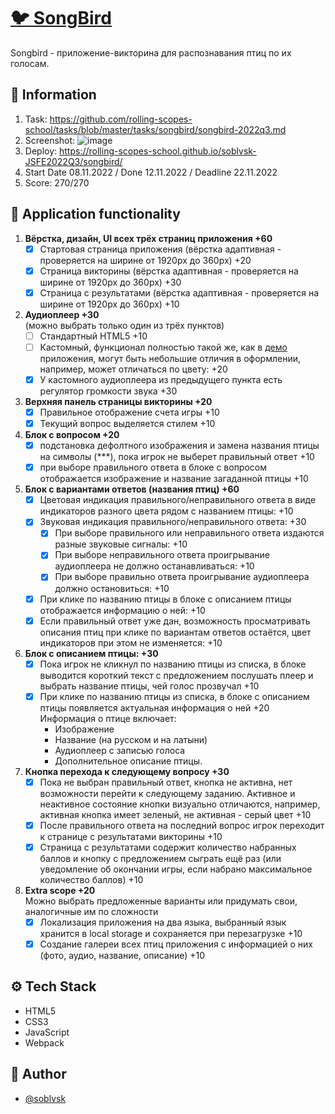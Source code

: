 # [🐦 SongBird](https://rolling-scopes-school.github.io/soblvsk-JSFE2022Q3/songbird/)

Songbird - приложение-викторина для распознавания птиц по их голосам.


## 📜 Information
1. Task: https://github.com/rolling-scopes-school/tasks/blob/master/tasks/songbird/songbird-2022q3.md
2. Screenshot: ![image](https://user-images.githubusercontent.com/81454805/209959135-1894156f-2dfa-4510-9780-d8d6e1b230a3.png)
3. Deploy: https://rolling-scopes-school.github.io/soblvsk-JSFE2022Q3/songbird/
4. Start Date 08.11.2022 / Done 12.11.2022 / Deadline 22.11.2022
5. Score: 270/270 

## 📌 Application functionality

1. **Вёрстка, дизайн, UI всех трёх страниц приложения +60**
    - [x] Стартовая страница приложения (вёрстка адаптивная - проверяется на ширине от 1920рх до 360рх) +20
    - [x] Страница викторины (вёрстка адаптивная - проверяется на ширине от 1920рх до 360рх) +30
    - [x] Страница с результатами (вёрстка адаптивная - проверяется на ширине от 1920рх до 360рх) +10
  
2. **Аудиоплеер +30**  
  (можно выбрать только один из трёх пунктов)
    - [ ] Стандартный HTML5 +10
    - [ ] Кастомный, функционал полностью такой же, как в [демо](https://birds-quiz.netlify.com/) приложения, могут быть небольшие отличия в оформлении, например, может отличаться по цвету: +20 
    - [x] У кастомного аудиоплеера из предыдущего пункта есть регулятор громкости звука +30    

3. **Верхняя панель страницы викторины +20**
    - [x] Правильное отображение счета игры +10
    - [x] Текущий вопрос выделяется стилем +10
  
4. **Блок с вопросом +20**
    - [x] подстановка дефолтного изображения и замена названия птицы на символы (\*\*\*), пока игрок не выберет правильный ответ +10
    - [x] при выборе правильного ответа в блоке с вопросом отображается изображение и название загаданной птицы +10

5. **Блок с вариантами ответов (названия птиц) +60**
    - [x] Цветовая индикация правильного/неправильного ответа в виде индикаторов разного цвета рядом с названием птицы: +10
    - [x] Звуковая индикация правильного/неправильного ответа: +30  
      - [x] При выборе правильного или неправильного ответа издаются разные звуковые сигналы: +10
      - [x] При выборе неправильного ответа проигрывание аудиоплеера не должно останавливаться: +10
      - [x] При выборе правильно ответа проигрывание аудиоплеера должно остановиться: +10
    - [x] При клике по названию птицы в блоке с описанием птицы отображается информацию о ней: +10   
    - [x] Если правильный ответ уже дан, возможность просматривать описания птиц при клике по вариантам ответов остаётся, цвет индикаторов при этом не изменяется: +10

6. **Блок с описанием птицы: +30**
    - [x] Пока игрок не кликнул по названию птицы из списка, в блоке выводится короткий текст с предложением послушать плеер и выбрать название птицы, чей голос прозвучал +10
    - [x] При клике по названию птицы из списка, в блоке с описанием птицы появляется актуальная информация о ней +20  
    Информация о птице включает:
      - Изображение
      - Название (на русском и на латыни)
      - Аудиоплеер с записью голоса
      - Дополнительное описание птицы.
    
7. **Кнопка перехода к следующему вопросу +30**
    - [x] Пока не выбран правильный ответ, кнопка не активна, нет возможности перейти к следующему заданию. Активное и неактивное состояние кнопки визуально отличаются, например, активная кнопка имеет зеленый, не активная - серый цвет +10
    - [x] После правильного ответа на последний вопрос игрок переходит к странице с результатами викторины +10  
    - [x] Страница с результатами содержит количество набранных баллов и кнопку с предложением сыграть ещё раз (или уведомление об окончании игры, если набрано максимальное количество баллов) +10 
  
8. **Extra scope +20**  
  Можно выбрать предложенные варианты или придумать свои, аналогичные им по сложности  
    - [x] Локализация приложения на два языка, выбранный язык хранится в local storage и сохраняется при перезагрузке +10
    - [x] Создание галереи всех птиц приложения c информацией о них (фото, аудио, название, описание) +10

## ⚙️ Tech Stack

- HTML5
- CSS3
- JavaScript
- Webpack

## 👀 Author

- [@soblvsk](https://www.github.com/soblvsk)
